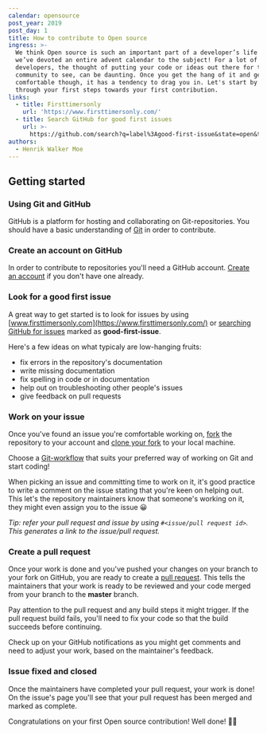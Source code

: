 ```yaml
---
calendar: opensource
post_year: 2019
post_day: 1
title: How to contribute to Open source
ingress: >-
  We think Open source is such an important part of a developer’s life that
  we’ve devoted an entire advent calendar to the subject! For a lot of
  developers, the thought of putting your code or ideas out there for the whole
  community to see, can be daunting. Once you get the hang of it and get more
  comfortable though, it has a tendency to drag you in. Let's start by going
  through your first steps towards your first contribution.
links:
  - title: Firsttimersonly
    url: 'https://www.firsttimersonly.com/'
  - title: Search GitHub for good first issues
    url: >-
      https://github.com/search?q=label%3Agood-first-issue&state=open&type=Issues
authors:
  - Henrik Walker Moe
---
```


## Getting started

### Using Git and GitHub

GitHub is a platform for hosting and collaborating on Git-repositories. You should have a basic understanding of [Git](https://git-scm.com/) in order to contribute.

### Create an account on GitHub

In order to contribute to repositories you'll need a GitHub account. [Create an account](https://github.com/join) if you don't have one already.

### Look for a good first issue

A great way to get started is to look for issues by using [www.firsttimersonly.com](https://www.firsttimersonly.com/) or [searching GitHub for issues](https://github.com/search?q=label%3Agood-first-issue&state=open&type=Issues) marked as **good-first-issue**.

Here's a few ideas on what typicaly are low-hanging fruits:

-   fix errors in the repository's documentation
-   write missing documentation
-   fix spelling in code or in documentation
-   help out on troubleshooting other people's issues
-   give feedback on pull requests

### Work on your issue

Once you've found an issue you're comfortable working on, [fork](https://help.github.com/en/github/getting-started-with-github/fork-a-repo) the repository to your account and [clone your fork](https://git-scm.com/docs/git-clone) to your local machine.

Choose a [Git-workflow](https://bocoup.com/blog/git-workflow-walkthrough-feature-branches) that suits your preferred way of working on Git and start coding!

When picking an issue and committing time to work on it, it's good practice to write a comment on the issue stating that you're keen on helping out. This let's the repository maintainers know that someone's working on it, they might even assign you to the issue 😀

_Tip: refer your pull request and issue by using `#<issue/pull request id>`. This generates a link to the issue/pull request._

### Create a pull request

Once your work is done and you've pushed your changes on your branch to your fork on GitHub, you are ready to create a [pull request](https://help.github.com/en/github/collaborating-with-issues-and-pull-requests/creating-a-pull-request). This tells the maintainers that your work is ready to be reviewed and your code merged from your branch to the **master** branch.

Pay attention to the pull request and any build steps it might trigger. If the pull request build fails, you'll need to fix your code so that the build succeeds before continuing.

Check up on your GitHub notifications as you might get comments and need to adjust your work, based on the maintainer's feedback.

### Issue fixed and closed

Once the maintainers have completed your pull request, your work is done! On the issue's page you'll see that your pull request has been merged and marked as complete.

Congratulations on your first Open source contribution! Well done! 🎉👏
